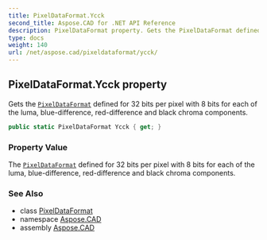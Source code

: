 ```yaml
---
title: PixelDataFormat.Ycck
second_title: Aspose.CAD for .NET API Reference
description: PixelDataFormat property. Gets the PixelDataFormat defined for 32 bits per pixel with 8 bits for each of the luma bluedifference reddifference and black chroma components
type: docs
weight: 140
url: /net/aspose.cad/pixeldataformat/ycck/
---
```

## PixelDataFormat.Ycck property

Gets the [`PixelDataFormat`](../) defined for 32 bits per pixel with 8 bits for each of the luma, blue-difference, red-difference and black chroma components.

```csharp
public static PixelDataFormat Ycck { get; }
```

### Property Value

The [`PixelDataFormat`](../) defined for 32 bits per pixel with 8 bits for each of the luma, blue-difference, red-difference and black chroma components.

### See Also

* class [PixelDataFormat](../)
* namespace [Aspose.CAD](../../pixeldataformat/)
* assembly [Aspose.CAD](../../../)


